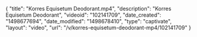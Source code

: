 {
    "title": "Korres Equisetum Deodorant.mp4",
    "description": "Korres Equisetum Deodorant",
    "videoid": "102141709",
    "date_created": "1498677694",
    "date_modified": "1498678410",
    "type": "captivate",
    "layout": "video",
    "url": "\/v\/korres-equisetum-deodorant-mp4\/102141709"
}